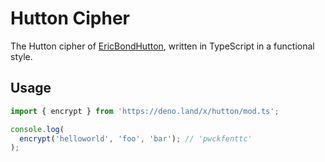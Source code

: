 # Hutton Cipher

The Hutton cipher of [EricBondHutton](https://old.reddit.com/user/ericbondhutton), written in TypeScript in a functional style.

## Usage

```javascript
import { encrypt } from 'https://deno.land/x/hutton/mod.ts';

console.log(
  encrypt('helloworld', 'foo', 'bar'); // 'pwckfenttc'
);
```
